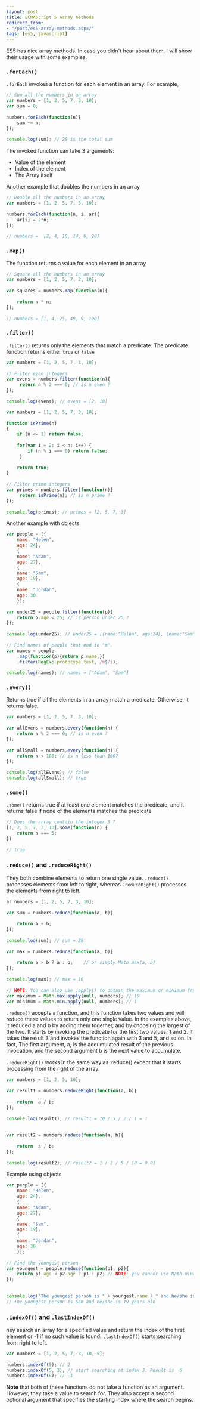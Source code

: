 ```yaml
---
layout: post
title: ECMAScript 5 Array methods
redirect_from:
- "/post/es5-array-methods.aspx/"
tags: [es5, javascript]
---
```

ES5 has nice array methods. In case you didn't hear about them, I will show their usage with some examples.

### `.forEach()`
`.forEach` invokes a function for each element in an array. For example,
```javascript
// Sum all the numbers in an array
var numbers = [1, 2, 5, 7, 3, 10];
var sum = 0;
 
numbers.forEach(function(n){
    sum += n; 
});
 
console.log(sum); // 28 is the total sum
```

The invoked function can take 3 arguments:
*    Value of the element
*    Index of the element
*    The Array itself

Another example that doubles the numbers in an array

```javascript
// Double all the numbers in an array
var numbers = [1, 2, 5, 7, 3, 10];
 
numbers.forEach(function(n, i, ar){ 
    ar[i] = 2*n; 
});
 
// numbers =  [2, 4, 10, 14, 6, 20]
```

### `.map()`
The function returns a value for each element in an array
```javascript
// Square all the numbers in an array
var numbers = [1, 2, 5, 7, 3, 10];
 
var squares = numbers.map(function(n){
 
    return n * n;
});
 
// numbers = [1, 4, 25, 49, 9, 100]
```

### `.filter()`
`.filter()` returns only the elements that match a predicate. The predicate function returns either `true` or `false`

```javascript
var numbers = [1, 2, 5, 7, 3, 10];
 
// Filter even integers
var evens = numbers.filter(function(n){    
     return n % 2 === 0; // is n even ?
});
 
console.log(evens); // evens = [2, 10]

var numbers = [1, 2, 5, 7, 3, 10];
 
function isPrime(n)
{
    if (n <= 1) return false;
             
    for(var i = 2; i < n; i++) {
        if (n % i === 0) return false;
     }
     
    return true;
}
 
// Filter prime integers
var primes = numbers.filter(function(n){    
     return isPrime(n); // is n prime ?
});
     
console.log(primes); // primes = [2, 5, 7, 3]
```
Another example with objects

```javascript
var people = [{
    name: "Helen",
    age: 24},
    {
    name: "Adam",
    age: 27},
    {
    name: "Sam",
    age: 19},
    {
    name: "Jordan",
    age: 30
    }];
 
var under25 = people.filter(function(p){
    return p.age < 25; // is person under 25 ?
});
 
console.log(under25); // under25 = [{name:"Helen", age:24}, {name:"Sam", age:19}]
 
// Find names of people that end in "m".
var names = people
    .map(function(p){return p.name;})
    .filter(RegExp.prototype.test, /m$/i);
 
console.log(names); // names = ["Adam", "Sam"]
```

### `.every()`
Returns true if all the elements in an array match a predicate. Otherwise, it returns false.

```javascript
var numbers = [1, 2, 5, 7, 3, 10];
 
var allEvens = numbers.every(function(n) {
    return n % 2 === 0; // is n even ?
});
 
var allSmall = numbers.every(function(n) {
    return n < 100; // is n less than 100?
});
 
console.log(allEvens); // false
console.log(allSmall); // true
```

### `.some()`
`.some()` returns true if at least one element matches the predicate, and it returns false if none of the elements matches the predicate
```javascript
// Does the array contain the integer 5 ? 
[1, 2, 5, 7, 3, 10].some(function(n) {
    return n === 5;
})
 
// true
```

### `.reduce()` and `.reduceRight()`
They both combine elements to return one single value. `.reduce()` processes elements from left to right, whereas `.reduceRight()` processes the elements from right to left.
```javascript
ar numbers = [1, 2, 5, 7, 3, 10];
 
var sum = numbers.reduce(function(a, b){
 
    return a + b;    
});
 
console.log(sum); // sum = 28
 
var max = numbers.reduce(function(a, b){
     
    return a > b ? a : b;    // or simply Math.max(a, b)   
});
 
console.log(max); // max = 10
 
// NOTE: You can also use .apply() to obtain the maximum or minimum from Math class
var maximum = Math.max.apply(null, numbers); // 10
var minimum = Math.min.apply(null, numbers); // 1
```

`.reduce()` accepts a function, and this function takes two values and will reduce these values to return only one single value. In the examples above, it reduced a and b by adding them together, and by choosing the largest of the two. It starts by invoking the predicate for the first two values: 1 and 2. It takes the result 3 and invokes the function again with 3 and 5, and so on. In fact, The first argument, a, is the accumulated result of the previous invocation, and the second argument b is the next value to accumulate.

`.reduceRight()` works in the same way as .reduce() except that it starts processing from the right of the array.

```javascript
var numbers = [1, 2, 5, 10];
 
var result1 = numbers.reduceRight(function(a, b){  
  
    return  a / b;    
});
 
console.log(result1); // result1 = 10 / 5 / 2 / 1 = 1
 
 
var result2 = numbers.reduce(function(a, b){  
     
    return  a / b;    
});
 
console.log(result2); // result2 = 1 / 2 / 5 / 10 = 0.01
```

Example using objects
```javascript
var people = [{
    name: "Helen",
    age: 24},
    {
    name: "Adam",
    age: 27},
    {
    name: "Sam",
    age: 19},
    {
    name: "Jordan",
    age: 30
    }];
 
// Find the youngest person
var youngest = people.reduce(function(p1, p2){
    return p1.age < p2.age ? p1 : p2; // NOTE: you cannot use Math.min(p1.age, p2.age) here
});
 
 
console.log("The youngest person is " + youngest.name + " and he/she is " + youngest.age + " years old"); 
// The youngest person is Sam and he/she is 19 years old
```

### `.indexOf()` and `.lastIndexOf()`
hey search an array for a specified value and return the index of the first element or -1 if no such value is found. `.lastIndexOf()` starts searching from right to left.

```javascript
var numbers = [1, 2, 5, 7, 3, 10, 5];
 
numbers.indexOf(5); // 2
numbers.indexOf(5, 3); // start searching at index 3. Result is  6
numbers.indexOf(8); // -1
```

**Note** that both of these functions do not take a function as an argument. However, they take a value to search for. They also accept a second optional argument that specifies the starting index where the search begins.
